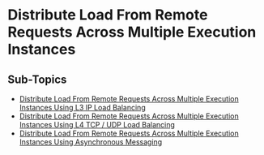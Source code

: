 # Distribute Load From Remote Requests Across Multiple Execution Instances

## Sub-Topics
- [Distribute Load From Remote Requests Across Multiple Execution Instances Using L3 IP Load Balancing](docs/distribute-load-from-remote-requests-across-multiple-execution-instances-using-l3-ip-load-balancing.md)
- [Distribute Load From Remote Requests Across Multiple Execution Instances Using L4 TCP / UDP Load Balancing](docs/distribute-load-from-remote-requests-across-multiple-execution-instances-using-l4-tcp-udp-load-balancing.md)
- [Distribute Load From Remote Requests Across Multiple Execution Instances Using Asynchronous Messaging](docs/distribute-load-from-remote-requests-across-multiple-execution-instances-using-asynchronous-messaging.md)
